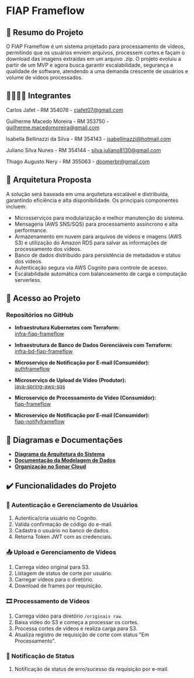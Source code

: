 # FIAP Frameflow

## 📄 Resumo do Projeto
O FIAP Frameflow é um sistema projetado para processamento de vídeos, permitindo que os usuários enviem arquivos, processem cortes e façam o download das imagens extraídas em um arquivo .zip. O projeto evoluiu a partir de um MVP e agora busca garantir escalabilidade, segurança e qualidade de software, atendendo a uma demanda crescente de usuários e volume de vídeos processados.

## 👨‍🔧👩‍🔧 Integrantes
Carlos Jafet - RM 354076 - cjafet07@gmail.com

Guilherme Macedo Moreira - RM 353750 - guilherme.macedomoreira@gmail.com

Isabella Bellinazzi da Silva - RM 354143 - isabellinazzi@hotmail.com

Juliano Silva Nunes - RM 354144 - silva.juliano8130@gmail.com

Thiago Augusto Nery - RM 355063 - doomerbr@gmail.com

## 🔨 Arquitetura Proposta
A solução será baseada em uma arquitetura escalável e distribuída, garantindo eficiência e alta disponibilidade. Os principais componentes incluem:
- Microsserviços para modularização e melhor manutenção do sistema.
- Mensageria (AWS SNS/SQS) para processamento assíncrono e alta performance.
- Armazenamento em nuvem para arquivos de vídeos e imagens (AWS S3) e utilização do Amazon RDS para salvar as informações de processamento dos vídeos.
- Banco de dados distribuído para persistência de metadados e status dos vídeos.
- Autenticação segura via AWS Cognito para controle de acesso.
- Escalabilidade automática com balanceamento de carga e computação serverless.

## 📁 Acesso ao Projeto

### Repositórios no GitHub

- **Infraestrutura Kubernetes com Terraform:**  
  [infra-fiap-frameflow](https://github.com/GuiMM/infra-fiap-frameflow)

- **Infraestrutura de Banco de Dados Gerenciáveis com Terraform:**  
  [infra-bd-fiap-frameflow](https://github.com/GuiMM/infra-bd-fiap-frameflow)

- **Microserviço de Notificação por E-mail (Consumidor):**  
  [authframeflow](https://github.com/julianoBeerg/fiap-authframeflow)
  
- **Microserviço de Upload de Vídeo (Produtor):**  
  [java-spring-aws-sqs](https://github.com/cjafet/java-spring-aws-sqs)

- **Microserviço de Processamento de Vídeo (Consumidor):**  
  [fiap-frameflow](https://github.com/Tnery81/fiap-frameflow)

- **Microserviço de Notificação por E-mail (Consumidor):**  
  [fiap-notifyframeflow](https://github.com/julianoBeerg/fiap-notifyframeflow)

## 📐 Diagramas e Documentações

- [**Diagrama da Arquitetura do Sistema**](https://drive.google.com/file/d/1tmwsMudqYLGj0Bk0klof8fA4hw1KPFEX/view?usp=sharing)
- [**Documentação da Modelagem de Dados**](https://docs.google.com/document/d/1saqkl32ulXfilE4y4Ay43t4JogHs1P7lekVda9JkCkM/edit?usp=sharing)
- [**Organização no Sonar Cloud**](https://sonarcloud.io/projects)

## ✔️ Funcionalidades do Projeto

### 🔑 Autenticação e Gerenciamento de Usuários
1. Autentica/cria usuário no Cognito.
2. Valida confirmação de código do e-mail.
3. Cadastra o usuário no banco de dados.
4. Retorna Token JWT com as credenciais.

### 📤 Upload e Gerenciamento de Vídeos
1. Carrega vídeo original para S3.
2. Listagem de status de corte por usuário.
3. Carregar vídeos para o diretório.
4. Download de frames por requisição.

### 🎞️ Processamento de Vídeos
1. Carrega vídeo para diretório `/originais raw`.
2. Baixa vídeo do S3 e começa a processar os cortes.
3. Processa cortes de vídeos e realiza carga para S3.
4. Atualiza registro de requisição de corte com status "Em Processamento".

### 📩 Notificação de Status
1. Notificação de status de erro/sucesso da requisição por e-mail.

